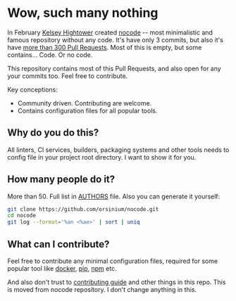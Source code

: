 # Wow, such many nothing

In February [Kelsey Hightower](https://github.com/kelseyhightower) created [nocode](https://github.com/kelseyhightower/nocode) -- most minimalistic and famous repository without any code. It's have only 3 commits, but also it's have [more than 300 Pull Requests](https://github.com/kelseyhightower/nocode/pulls). Most of this is empty, but some contains... Code. Or no code.

This repository contains most of this Pull Requests, and also open for any your commits too. Feel free to contribute.

Key conceptions:

+ Community driven. Contributing are welcome.
+ Contains configuration files for all popular tools.

## Why do you do this?

All linters, CI services, builders, packaging systems and other tools needs to config file in your project root directory. I want to show it for you.

## How many people do it?

More than 50. Full list in [AUTHORS](./AUTHORS) file. Also you can generate it yourself:

```bash
git clone https://github.com/orsinium/nocode.git
cd nocode
git log --format='%an <%ae>' | sort | uniq
```

## What can I contribute?

Feel free to contribute any minimal configuration files, required for some popular tool like [docker](./Dockerfile), [pip](./requirements.txt), [npm](./package.json) etc.

And also don't trust to [contributing guide](./CONTRIBUTING.md) and other things in this repo. This is moved from nocode repository. I don't change anything in this.
